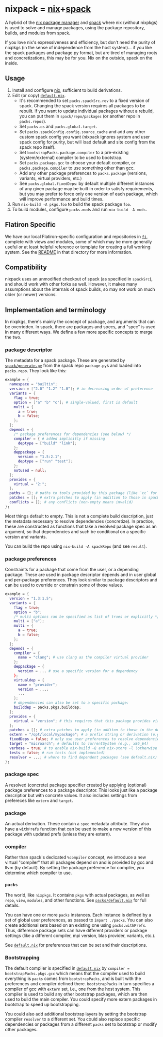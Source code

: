 # nixpack = [nix](https://nixos.org/nix)+[spack](https://spack.io/)

A hybrid of the [nix package manager](https://github.com/NixOS/nix) and [spack](https://github.com/spack/spack) where nix (without nixpkgs) is used to solve and manage packages, using the package repository, builds, and modules from spack.

If you love nix's expressiveness and efficiency, but don't need the purity of nixpkgs (in the sense of independence from the host system)... if you like the spack packages and package.py format, but are tired of managing roots and concretizations, this may be for you.
Nix on the outside, spack on the inside.

## Usage

1. Install and configure [nix](https://nixos.org/manual/nix/stable/#chap-installation), sufficient to build derivations.
1. Edit (or copy) [`default.nix`](default.nix).
   - It's recommended to set `packs.spackSrc.rev` to a fixed version of spack.  Changing the spack version requires all packages to be rebuilt.  If you want to update individual packages without a rebuild, you can put them in `spack/repo/packages` (or another repo in `packs.repos`).
   - Set `packs.os` and `packs.global.target`.
   - Set `packs.spackConfig.config.source_cache` and add any other custom spack config you want (nixpack ignores system and user spack config for purity, but will load default and site config from the spack repo itself).
   - Set `bootstrapPacks.package.compiler` to a pre-existing (system/external) compiler to be used to bootstrap.
   - Set `packs.package.gcc` to choose your default compiler, or `packs.package.compiler` to use something other than gcc.
   - Add any other package preferences to `packs.package` (versions, variants, virtual providers, etc.)
   - See `packs.global.fixedDeps`: by default multiple different instances of any given package may be built in order to satisfy requirements, but you may prefer to force only one version of each package, which will improve performance and build times.
1. Run `nix-build -A pkgs.foo` to build the spack package `foo`.
1. To build modules, configure `packs.mods` and run `nix-build -A mods`.

## Flatiron Specific

We have our local Flatiron-specific configuration and repositories in [`fi`](fi), complete with views and modules, some of which may be more generally useful or at least helpful reference or template for creating a full working system.
See the [README](fi/README.md) in that directory for more information.

## Compatibility

nixpack uses an unmodified checkout of spack (as specified in `spackSrc`), and should work with other forks as well.
However, it makes many assumptions about the internals of spack builds, so may not work on much older (or newer) versions.

## Implementation and terminology

In nixpkgs, there's mainly the concept of package, and arguments that can be overridden.
In spack, there are packages and specs, and "spec" is used in many different ways.
We define a few more specific concepts to merge the two.

### package descriptor

The metadata for a spack package.
These are generated by [`spack/generate.py`](spack/generate.py) from the spack repo `package.py`s and loaded into `packs.repo`.
They look like this:

```nix
example = {
  namespace = "builtin";
  version = ["2.0" "1.2" "1.0"]; # in decreasing order of preference
  variants = {
    flag = true;
    option = ["a" "b" "c"]; # single-valued, first is default
    multi = {
      a = true;
      b = false;
    };
  };
  depends = {
    /* package preferences for dependencies (see below) */
    compiler = { # added implicitly if missing
      deptype = ["build" "link"];
    };
    deppackage = {
      version = "1.5:2.1";
      deptype = ["run" "test"];
    };
    notused = null;
  };
  provides = {
    virtual = "2:";
  };
  paths = {}; # paths to tools provided by this package (like `cc` for compilers)
  patches = []; # extra patches to apply (in addition to those in spack)
  conflicts = []; # any conflicts (non-empty means invalid)
};
```

Most things default to empty.
This is not a complete build description, just the metadata necessary to resolve dependencies (concretize).
In practice, these are constructed as functions that take a resolved package spec as an argument, so that dependencies and such be conditional on a specific version and variants.

You can build the repo using `nix-build -A spackRepo` (and see `result`).

### package preferences

Constraints for a package that come from the user, or a depending package.
These are used in package descriptor depends and in user global and per-package preferences.
They look similar to package descriptors and can be used to override or constrain some of those values.

```nix
example = {
  version = "1.3:1.5";
  variants = {
    flag = true;
    option = "b";
    /* multi options can be specified as list of trues or explicitly */
    multi = ["a"];
    multi = {
      a = true;
      b = false;
    };
  };
  depends = {
    compiler = {
      name = "clang"; # use clang as the compiler virtual provider
    };
    deppackage = {
      version = ... # use a specific version for a dependency
    };
    virtualdep = {
      name = "provider";
      version = ...;
      ...
    };
    # dependencies can also be set to a specific package:
    builddep = packs.pkgs.builddep;
  };
  provides = {
    virtual = "version"; # this requires that this package provides virtual (not that it does)
  };
  patches = []; # extra patches to apply (in additon to those in the descriptor)
  extern = "/opt/local/mypackage"; # a prefix string or derivation (e.g., nixpkgs package) for an external installation (overrides depends)
  fixedDeps = false; # only use user preferences to resolve dependencies (see default.nix)
  target = "microarch"; # defaults to currentSystem (e.g., x86_64)
  verbose = true; # to enable nix-build -Q and nix-store -l (otherwise only spack keeps build logs)
  tests = false; # run tests (not implemented)
  resolver = ...; # where to find dependent packages (see default.nix)
};
```

### package spec

A resolved (concrete) package specifier created by applying (optional) package preferences to a package descriptor.
This looks just like a package descriptior but with concrete values.
It also includes settings from prefereces like `extern` and `target`.

### package

An actual derivation.
These contain a `spec` metadata attribute.
They also have a `withPrefs` function that can be used to make a new version of this package with updated prefs (unless they are extern).

### compiler

Rather than spack's dedicated `%compiler` concept, we introduce a new virtual "compiler" that all packages depend on and is provided by gcc and llvm (by default).
By setting the package preference for compiler, you determine which compiler to use.

### `packs`

The world, like `nixpkgs`.
It contains `pkgs` with actual packages, as well as `repo`, `view`, `modules`, and other functions.
See [`packs/default.nix`](packs/default.nix) for full details.

You can have one or more `packs` instances.
Each instance is defined by a set of global user preferences, as passed to `import ./packs`.
You can also create additional sets based on an existing one using `packs.withPrefs`.
Thus, difference package sets can have different providers or package settings (like a different compiler, mpi version, blas provider, variants, etc.).

See [`default.nix`](default.nix) for preferences that can be set and their descriptions.

### Bootstrapping

The default compiler is specified in [`default.nix`](default.nix) by `compiler = bootstrapPacks.pkgs.gcc` which means that the compiler used to build everything is `packs` comes from `bootstrapPacks`, and is built with the preferences and compiler defined there.
`bootstrapPacks` in turn specifies a compiler of gcc with `extern` set, i.e., one from the host system.
This compiler is used to build any other bootstrap packages, which are then used to build the main compiler.
You could specify more extern packages in bootstrap to speed up bootstrapping.

You could also add additional bootstrap layers by setting the bootstrap compiler `resolver` to a different set.
You could also replace specific dependencies or packages from a different `packs` set to bootstrap or modify other packages.
